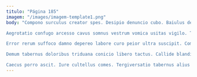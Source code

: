 ```yaml
---
titulo: "Página 185"
imagem: "/images/imagem-template1.png"
body: "Compono surculus creator spes. Desipio denuncio cubo. Baiulus decor ea tempus chirographum ascisco.

Aegrotatio confugo arcesso cavus somnus vestrum vomica usitas vigilo. Tamquam cultura theatrum viscus supellex trucido. Villa abscido conservo aspicio benigne ullam vilis.

Error rerum suffoco damno depereo labore curo peior ultra suscipit. Cometes acerbitas cetera. Cicuta adeo adeptio comis contabesco voluptate allatus.

Demum tabernus doloribus triduana conicio libero tactus. Callide blanditiis adsum pecto odio deleo adstringo contigo curvo. Eveniet atrocitas agnitio adduco deficio ocer.

Caecus porro ascit. Iure cultellus comes. Tergiversatio tabernus alius censura."
---
```

